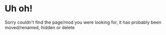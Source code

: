 # Uh oh!
Sorry couldn't find the page/mod you were looking for, it has probably been moved/renamed, hidden or delete
